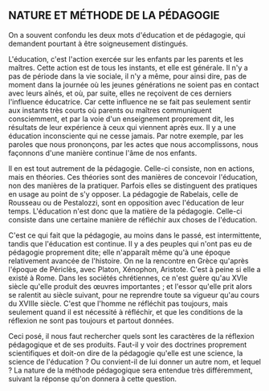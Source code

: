 ## NATURE ET MÉTHODE DE LA PÉDAGOGIE

On a souvent confondu les deux mots d'éducation et de pédagogie, qui demandent pourtant à être soigneusement distingués.

L'éducation, c'est l'action exercée sur les enfants par les parents et les maîtres. Cette action est de tous les instants, et elle est générale. Il n'y a pas de période dans la vie sociale, il n'y a même, pour ainsi dire, pas de moment dans la journée où les jeunes générations ne soient pas en contact avec leurs aînés, et où, par suite, elles ne reçoivent de ces derniers l'influence éducatrice. Car cette influence ne se fait pas seulement sentir aux instants très courts où parents ou maîtres communiquent consciemment, et par la voie d'un enseignement proprement dit, les résultats de leur expérience à ceux qui viennent après eux. Il y a une éducation inconsciente qui ne cesse jamais. Par notre exemple, par les paroles que nous prononçons, par les actes que nous accomplissons, nous façonnons d'une manière continue l'âme de nos enfants.

Il en est tout autrement de la pédagogie. Celle-ci consiste, non en actions, mais en théories. Ces théories sont des manières de concevoir l'éducation, non des manières de la pratiquer. Parfois elles se distinguent des pratiques en usage au point de s'y opposer. La pédagogie de Rabelais, celle de Rousseau ou de Pestalozzi, sont en opposition avec l'éducation de leur temps. L'éducation n'est donc que la matière de la pédagogie. Celle-ci consiste dans une certaine manière de réfléchir aux choses de l'éducation.

C'est ce qui fait que la pédagogie, au moins dans le passé, est intermittente, tandis que l'éducation est continue. Il y a des peuples qui n'ont pas eu de pédagogie proprement dite; elle n'apparaît même qu'à une époque relativement avancée de l'histoire. On ne la rencontre en Grèce qu'après l'époque de Périclès, avec Platon, Xénophon, Aristote. C'est à peine si elle a existé à Rome. Dans les sociétés chrétiennes, ce n'est guère qu'au XVIe siècle qu'elle produit des œuvres importantes ; et l'essor qu'elle prit alors se ralentit au siècle suivant, pour ne reprendre toute sa vigueur qu'au cours du XVIIIe siècle. C'est que l'homme ne réfléchit pas toujours, mais seulement quand il est nécessité à réfléchir, et que les conditions de la réflexion ne sont pas toujours et partout données.

Ceci posé, il nous faut rechercher quels sont les caractères de la réflexion pédagogique et de ses produits. Faut-il y voir des doctrines proprement scientifiques et doit-on dire de la pédagogie qu'elle est une science, la science de l'éducation ? Ou convient-il de lui donner un autre nom, et lequel ? La nature de la méthode pédagogique sera entendue très différemment, suivant la réponse qu'on donnera à cette question.
